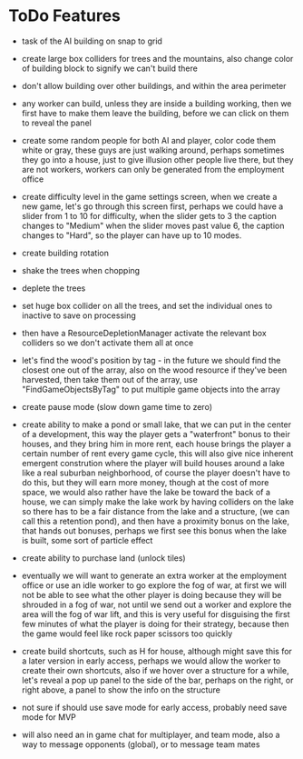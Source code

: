# ToDo Features

* task of the AI building on snap to grid

* create large box colliders for trees and the mountains, also change color of building block to signify we can't build there

* don't allow building over other buildings, and within the area perimeter

* any worker can build, unless they are inside a building working, then we first have to make them leave the building, before we can click on them to reveal the panel

* create some random people for both AI and player, color code them white or gray, these guys are just walking around, perhaps sometimes they go into a house, just to give illusion other people live there, but they are not workers, workers can only be generated from the employment office

* create difficulty level in the game settings screen, when we create a new game, let's go through this screen first, perhaps we could have a slider from 1 to 10 for difficulty, when the slider gets to 3 the caption changes to "Medium" when the slider moves past value 6, the caption changes to "Hard", so the player can have up to 10 modes. 

* create building rotation

* shake the trees when chopping

* deplete the trees

* set huge box collider on all the trees, and set the individual ones to inactive to save on processing

* then have a ResourceDepletionManager activate the relevant box colliders so we don't activate them all at once

* let's find the wood's position by tag - in the future we should find the closest one out of the array, also on the wood resource if they've been harvested, then take them out of the array, use "FindGameObjectsByTag" to put multiple game objects into the array

* create pause mode (slow down game time to zero)

* create ability to make a pond or small lake, that we can put in the center of a development, this way the player gets a "waterfront" bonus to their houses, and they bring him in more rent, each house brings the player a certain number of rent every game cycle, this will also give nice inherent emergent constrution where the player will build houses around a lake like a real suburban neighborhood, of course the player doesn't have to do this, but they will earn more money, though at the cost of more space, we would also rather have the lake be toward the back of a house, we can simply make the lake work by having colliders on the lake so there has to be a fair distance from the lake and a structure, (we can call this a retention pond), and then have a proximity bonus on the lake, that hands out bonuses, perhaps we first see this bonus when the lake is built, some sort of particle effect

* create ability to purchase land (unlock tiles) 

* eventually we will want to generate an extra worker at the employment office or use an idle worker to go explore the fog of war, at first we will not be able to see what the other player is doing because they will be shrouded in a fog of war, not until we send out a worker and explore the area will the fog of war lift, and this is very useful for disguising the first few minutes of what the player is doing for their strategy, because then the game would feel like rock paper scissors too quickly

* create build shortcuts, such as H for house, although might save this for a later version in early access, perhaps we would allow the worker to create their own shortcuts, also if we hover over a structure for a while, let's reveal a pop up panel to the side of the bar, perhaps on the right, or right above, a panel to show the info on the structure

* not sure if should use save mode for early access, probably need save mode for MVP

* will also need an in game chat for multiplayer, and team mode, also a way to message opponents (global), or to message team mates
